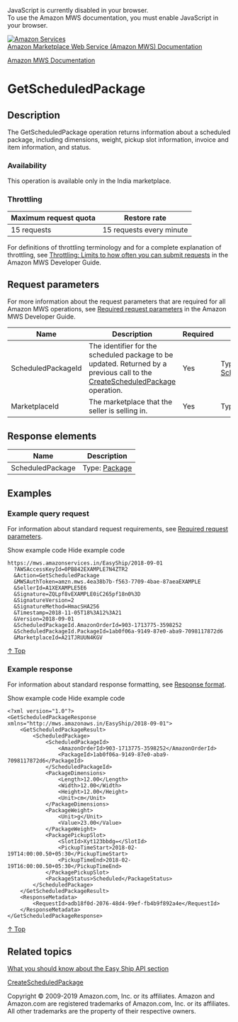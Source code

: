 <div id="MWSDX_noscript">

JavaScript is currently disabled in your browser.  
To use the Amazon MWS documentation, you must enable JavaScript in your
browser.

</div>

<div id="MWSDX_divtop">

[![Amazon
Services](https://images-na.ssl-images-amazon.com/images/G/08/mwsportal/fr_FR/amazonservices.gif
"Amazon Services")](http://services.amazon.fr)  
<span id="MWSDX_titlebar">[Amazon Marketplace Web Service (Amazon MWS)
Documentation](https://developer.amazonservices.fr/gp/mws/docs.html)</span>

</div>

<div id="MWSDX_divbottom">

<div id="MWSDX_divleft">

<div id="MWSDX_toc">

</div>

</div>

<div id="MWSDX_divright">

<div id="MWSDX_content">

<span id="MWSDX_breadcrumbs">[Amazon MWS
Documentation](https://developer.amazonservices.fr/gp/mws/docs.html)</span>

<div id="EasyShip_GetScheduledPackage" class="nested0">

# GetScheduledPackage

<div class="body">

</div>

<div id="Description" class="topic concept nested1">

## Description

<div class="body conbody">

The <span class="keyword apiname">GetScheduledPackage</span> operation
returns information about a scheduled package, including dimensions,
weight, pickup slot information, invoice and item information, and
status.

<div class="section">

### Availability

This operation is available only in the India marketplace.

</div>

<div class="section">

### Throttling

<div class="p">

<div class="tablenoborder">

| Maximum request quota | Restore rate             |
| --------------------- | ------------------------ |
| 15 requests           | 15 requests every minute |

</div>

<span class="ph">For definitions of throttling terminology and for a
complete explanation of throttling, see [Throttling: Limits to how often
you can submit requests](../dev_guide/DG_Throttling.md) in the
<span class="ph">Amazon MWS Developer Guide</span>.</span>

</div>

</div>

</div>

</div>

<div id="RequestParameters" class="topic reference nested1">

## Request parameters

<div class="body refbody">

<div class="section">

<span class="ph">For more information about the request parameters that
are required for all <span class="ph">Amazon MWS</span> operations, see
<span class="ph">[Required request
parameters](../dev_guide/DG_RequiredRequestParameters.md)</span> in
the <span class="ph">Amazon MWS Developer
Guide</span>.</span>

<div class="tablenoborder">

| Name                                                     | Description                                                                                                                                                          | Required | Values                                                                                                                   |
| -------------------------------------------------------- | -------------------------------------------------------------------------------------------------------------------------------------------------------------------- | -------- | ------------------------------------------------------------------------------------------------------------------------ |
| <span class="keyword parmname">ScheduledPackageId</span> | The identifier for the scheduled package to be updated. Returned by a previous call to the [CreateScheduledPackage](EasyShip_CreateScheduledPackage.md) operation. | Yes      | Type: [ScheduledPackageId](EasyShip_Datatypes.html#ScheduledPackageId "Identifies the scheduled package to be updated.") |
| <span class="keyword parmname">MarketplaceId</span>      | The marketplace that the seller is selling in.                                                                                                                       | Yes      | <span class="ph">Type: xs:string</span>                                                                                  |

</div>

</div>

</div>

</div>

<div id="ResponseElements" class="topic reference nested1">

## Response elements

<div class="body refbody">

<div class="tablenoborder">

| Name                                                   | Description                                                                               |
| ------------------------------------------------------ | ----------------------------------------------------------------------------------------- |
| <span class="keyword parmname">ScheduledPackage</span> | Type: [Package](EasyShip_Datatypes.html#Package "Information about a scheduled package.") |

</div>

</div>

</div>

<div id="Examples" class="topic reference nested1">

## Examples

<div class="body refbody">

<div class="section">

### Example query request

<span class="ph">For information about standard request requirements,
see [Required request
parameters](../dev_guide/DG_RequiredRequestParameters.md).</span>

<span class="ph expander"> <span class="keyword parmname xshow">Show
example code</span> <span class="keyword parmname xhide">Hide example
code</span> </span>

<div class="sectiondiv content">

``` pre codeblock
https://mws.amazonservices.in/EasyShip/2018-09-01
  ?AWSAccessKeyId=0PB842EXAMPLE7N4ZTR2
  &Action=GetScheduledPackage
  &MWSAuthToken=amzn.mws.4ea38b7b-f563-7709-4bae-87aeaEXAMPLE
  &SellerId=A1XEXAMPLE5E6
  &Signature=ZQLpf8vEXAMPLE0iC265pf18n0%3D
  &SignatureVersion=2
  &SignatureMethod=HmacSHA256
  &Timestamp=2018-11-05T18%3A12%3A21
  &Version=2018-09-01
  &ScheduledPackageId.AmazonOrderId=903-1713775-3598252
  &ScheduledPackageId.PackageId=1ab0f06a-9149-87e0-aba9-7098117872d6
  &MarketplaceId=A21TJRUUN4KGV
```

[↑ Top](#Examples)

</div>

</div>

<div class="section">

### Example response

<span class="ph">For information about standard response formatting, see
[Response format](../dev_guide/DG_ResponseFormat.md).</span>

<span class="ph expander"> <span class="keyword parmname xshow">Show
example code</span> <span class="keyword parmname xhide">Hide example
code</span> </span>

<div class="sectiondiv content">

``` pre codeblock
<?xml version="1.0"?>
<GetScheduledPackageResponse xmlns="http://mws.amazonaws.in/EasyShip/2018-09-01">
    <GetScheduledPackageResult>
        <ScheduledPackage>
            <ScheduledPackageId>
                <AmazonOrderId>903-1713775-3598252</AmazonOrderId>
                <PackageId>1ab0f06a-9149-87e0-aba9-7098117872d6</PackageId>
            </ScheduledPackageId>
            <PackageDimensions>
                <Length>12.00</Length>
                <Width>12.00</Width>
                <Height>12.00</Height>
                <Unit>cm</Unit>
            </PackageDimensions>
            <PackageWeight>
                <Unit>g</Unit>
                <Value>23.00</Value>
            </PackageWeight>
            <PackagePickupSlot>
                <SlotId>Xyt123bbdg=</SlotId>
                <PickupTimeStart>2018-02-19T14:00:00.50+05:30</PickupTimeStart>
                <PickupTimeEnd>2018-02-19T16:00:00.50+05:30</PickupTimeEnd>
            </PackagePickupSlot>
            <PackageStatus>Scheduled</PackageStatus>
        </ScheduledPackage>
    </GetScheduledPackageResult>
    <ResponseMetadata>
        <RequestId>adb18f0d-2076-48d4-99ef-fb4b9f892a4e</RequestId>
    </ResponseMetadata>
</GetScheduledPackageResponse>
```

[↑ Top](#Examples)

</div>

</div>

</div>

</div>

<div id="RelatedTopics" class="topic nested1">

## Related topics

<div class="body">

[What you should know about the Easy Ship API
section](EasyShip_Overview.md)

[CreateScheduledPackage](EasyShip_CreateScheduledPackage.md)

</div>

</div>

</div>

<div id="MWSDX_footer">

Copyright © 2009-2019 Amazon.com, Inc. or its affiliates. Amazon and
Amazon.com are registered trademarks of Amazon.com, Inc. or its
affiliates. All other trademarks are the property of their respective
owners.

</div>

</div>

</div>

<div style="clear: both;">

</div>

</div>
